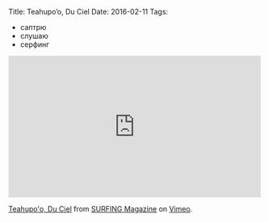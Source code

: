 Title: Teahupo’o, Du Ciel
Date: 2016-02-11
Tags: 
  - саптрю
  - слушаю
  - серфинг

<div class="text"><iframe src="https://player.vimeo.com/video/136938394" width="500" height="281" frameborder="0" webkitallowfullscreen="webkitallowfullscreen" mozallowfullscreen="mozallowfullscreen" allowfullscreen="allowfullscreen"></iframe>
<p><a href="https://vimeo.com/136938394">Teahupo'o, Du Ciel</a> from <a href="https://vimeo.com/surfingmag">SURFING Magazine</a> on <a href="https://vimeo.com">Vimeo</a>.</p></div>